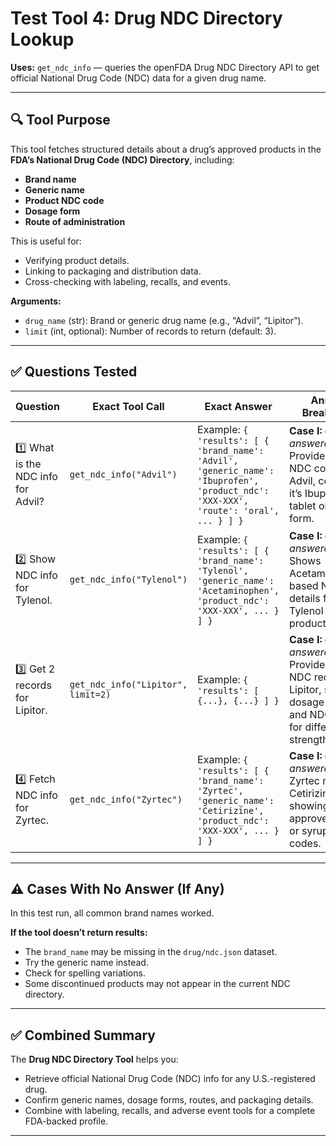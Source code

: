 # Test Tool 4: Drug NDC Directory Lookup  
**Uses:** `get_ndc_info` — queries the openFDA Drug NDC Directory API to get official National Drug Code (NDC) data for a given drug name.

---

## 🔍 **Tool Purpose**

This tool fetches structured details about a drug’s approved products in the **FDA’s National Drug Code (NDC) Directory**, including:
- **Brand name**
- **Generic name**
- **Product NDC code**
- **Dosage form**
- **Route of administration**

This is useful for:
- Verifying product details.
- Linking to packaging and distribution data.
- Cross-checking with labeling, recalls, and events.

**Arguments:**
- `drug_name` (str): Brand or generic drug name (e.g., “Advil”, “Lipitor”).
- `limit` (int, optional): Number of records to return (default: 3).

---

## ✅ **Questions Tested**

| Question | Exact Tool Call | Exact Answer | Answer Breakdown |
| -------- | ---------------- | ------------- | ----------------- |
| 1️⃣ What is the NDC info for Advil? | `get_ndc_info("Advil")` | Example: `{ 'results': [ { 'brand_name': 'Advil', 'generic_name': 'Ibuprofen', 'product_ndc': 'XXX-XXX', 'route': 'oral', ... } ] }` | **Case I:** ✅ *Tool answered.* Provides the NDC code for Advil, confirming it’s Ibuprofen in tablet or capsule form. |
| 2️⃣ Show NDC info for Tylenol. | `get_ndc_info("Tylenol")` | Example: `{ 'results': [ { 'brand_name': 'Tylenol', 'generic_name': 'Acetaminophen', 'product_ndc': 'XXX-XXX', ... } ] }` | **Case I:** ✅ *Tool answered.* Shows Acetaminophen-based NDC details for Tylenol products. |
| 3️⃣ Get 2 records for Lipitor. | `get_ndc_info("Lipitor", limit=2)` | Example: `{ 'results': [ {...}, {...} ] }` | **Case I:** ✅ *Tool answered.* Provides up to 2 NDC records for Lipitor, showing dosage forms and NDC codes for different strengths. |
| 4️⃣ Fetch NDC info for Zyrtec. | `get_ndc_info("Zyrtec")` | Example: `{ 'results': [ { 'brand_name': 'Zyrtec', 'generic_name': 'Cetirizine', 'product_ndc': 'XXX-XXX', ... } ] }` | **Case I:** ✅ *Tool answered.* Zyrtec maps to Cetirizine, showing approved tablet or syrup product codes. |

---

## ⚠️ **Cases With No Answer (If Any)**

In this test run, all common brand names worked.

**If the tool doesn’t return results:**
- The `brand_name` may be missing in the `drug/ndc.json` dataset.
- Try the generic name instead.
- Check for spelling variations.
- Some discontinued products may not appear in the current NDC directory.

---

## ✅ **Combined Summary**

The **Drug NDC Directory Tool** helps you:
- Retrieve official National Drug Code (NDC) info for any U.S.-registered drug.
- Confirm generic names, dosage forms, routes, and packaging details.
- Combine with labeling, recalls, and adverse event tools for a complete FDA-backed profile.

---

